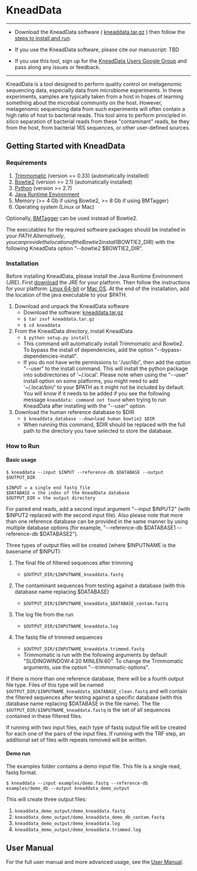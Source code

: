 # KneadData #

----

 * Download the KneadData software ( [kneaddata.tar.gz](https://bitbucket.org/biobakery/kneaddata/downloads/kneaddata_v0.5.0.tar.gz) ) then follow the [steps to install and run](#markdown-header-getting-started-with-kneaddata).

 * If you use the KneadData software, please cite our manuscript: TBD

 * If you use this tool, sign up for the [KneadData Users Google Group](https://groups.google.com/d/forum/kneaddata-users) and pass along any issues or feedback.

----

KneadData is a tool designed to perform quality control on metagenomic sequencing data, especially data from microbiome experiments. In these experiments, samples are typically taken from a host in hopes of learning something about the microbial community on the host. However, metagenomic sequencing data from such experiments will often contain a high ratio of host to bacterial reads. This tool aims to perform principled in silico separation of bacterial reads from these "contaminant" reads, be they from the host, from bacterial 16S sequences, or other user-defined sources.


## Getting Started with KneadData ##

### Requirements ###

1.  [Trimmomatic](http://www.usadellab.org/cms/?page=trimmomatic) (version == 0.33) (automatically installed)
2.  [Bowtie2](http://bowtie-bio.sourceforge.net/bowtie2/index.shtml) (version >= 2.1) (automatically installed)
3.  [Python](http://www.python.org/) (version >= 2.7)
4.  [Java Runtime Environment](http://www.oracle.com/technetwork/java/javase/downloads/jre7-downloads-1880261.html)
5.  Memory (>= 4 Gb if using Bowtie2, >= 8 Gb if using BMTagger)
6.  Operating system (Linux or Mac)

Optionally, [BMTagger](ftp://ftp.ncbi.nlm.nih.gov/pub/agarwala/bmtagger/) can be used instead of Bowtie2.

The executables for the required software packages should be installed in your $PATH. Alternatively, you can provide the location of the Bowtie2 install ($BOWTIE2_DIR) with the following KneadData option “--bowtie2 $BOWTIE2_DIR”. 

### Installation ###

Before installing KneadData, please install the Java Runtime Environment (JRE). First [download](http://www.oracle.com/technetwork/java/javase/downloads/jre7-downloads-1880261.html) the JRE for your platform. Then follow the instructions for your platform: [Linux 64-bit](http://docs.oracle.com/javase/8/docs/technotes/guides/install/linux_jre.html#CFHIEGAA) or [Mac OS](http://docs.oracle.com/javase/8/docs/technotes/guides/install/mac_jre.html#jre_8u40_osx). At the end of the installation, add the location of the java executable to your $PATH.

1. Download and unpack the KneadData software
    * Download the software: [kneaddata.tar.gz](https://bitbucket.org/biobakery/kneaddata/downloads/kneaddata_v0.5.0.tar.gz)
    * `` $ tar zxvf kneaddata.tar.gz ``
    * `` $ cd kneaddata ``
2. From the KneadData directory, install KneadData
    * `` $ python setup.py install ``
    * This command will automatically install Trimmomatic and Bowtie2. To bypass the install of dependencies, add the option "--bypass-dependencies-install".
    * If you do not have write permissions to '/usr/lib/', then add the option "--user" to the install command. This will install the python package into subdirectories of '~/.local'. Please note when using the "--user" install option on some platforms, you might need to add '~/.local/bin/' to your $PATH as it might not be included by default. You will know if it needs to be added if you see the following message ``kneaddata: command not found`` when trying to run KneadData after installing with the "--user" option.
3. Download the human reference database to $DIR
    * `` $ kneaddata_database --download human bowtie2 $DIR ``
    * When running this command, $DIR should be replaced with the full path to the directory you have selected to store the database.


### How to Run ###

#### Basic usage ####

`` $ kneaddata --input $INPUT --reference-db $DATABASE --output $OUTPUT_DIR ``

```
$INPUT = a single end fastq file
$DATABASE = the index of the KneadData database
$OUTPUT_DIR = the output directory
```

For paired end reads, add a second input argument “--input $INPUT2” (with $INPUT2 replaced with the second input file). Also please note that more than one reference database can be provided in the same manner by using multiple database options (for example, "--reference-db $DATABASE1 --reference-db $DATABASE2").

Three types of output files will be created (where $INPUTNAME is the basename of $INPUT):

1. The final file of filtered sequences after trimming
    * `` $OUTPUT_DIR/$INPUTNAME_kneaddata.fastq ``

2. The contaminant sequences from testing against a database (with this database name replacing $DATABASE)
    * `` $OUTPUT_DIR/$INPUTNAME_kneaddata_$DATABASE_contam.fastq ``

3. The log file from the run
    * `` $OUTPUT_DIR/$INPUTNAME_kneaddata.log ``

4. The fastq file of trimmed sequences
    * `` $OUTPUT_DIR/$INPUTNAME_kneaddata.trimmed.fastq ``
    * Trimmomatic is run with the following arguments by default "SLIDINGWINDOW:4:20 MINLEN:60". To change the Trimmomatic arguments, use the option "--trimmomatic-options".


If there is more than one reference database, there will be a fourth output file type. Files of this type will be named `` $OUTPUT_DIR/$INPUTNAME_kneaddata_$DATABASE_clean.fastq `` and will contain the filtered sequences after testing against a specific database (with this database name replacing $DATABASE in the file name). The file `` $OUTPUT_DIR/$INPUTNAME_kneaddata.fastq `` is the set of all sequences contained in these filtered files.

If running with two input files, each type of fastq output file will be created for each one of the pairs of the input files. If running with the TRF step, an additional set of files with repeats removed will be written.

#### Demo run ####

The examples folder contains a demo input file. This file is a single read, fastq format.

`` $ kneaddata --input examples/demo.fastq --reference-db examples/demo_db --output kneaddata_demo_output ``

This will create three output files:

1. `` kneaddata_demo_output/demo_kneaddata.fastq ``
2. `` kneaddata_demo_output/demo_kneaddata_demo_db_contam.fastq ``
3. `` kneaddata_demo_output/demo_kneaddata.log ``
3. `` kneaddata_demo_output/demo_kneaddata.trimmed.log ``

## User Manual ##
For the full user manual and more advanced usage, see the [User Manual](doc/UserManual.md).
